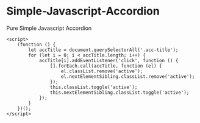 # Simple-Javascript-Accordion
Pure Simple Javascript Accordion

	<script>
        (function () {
            let accTitle = document.querySelectorAll('.acc-title');
            for (let i = 0; i < accTitle.length; i++) {
                accTitle[i].addEventListener('click', function () {
                    [].forEach.call(accTitle, function (el) {
                        el.classList.remove('active');
                        el.nextElementSibling.classList.remove('active');
                    });
                    this.classList.toggle('active');
                    this.nextElementSibling.classList.toggle('active');
                });
            }
        })();
    </script>
